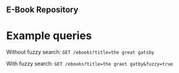 ## E-Book Repository 

# Example queries

Without fuzzy search:
`GET /ebooks?title=the great gatsby`

With fuzzy search:
`GET /ebooks?title=the graet gatby&fuzzy=true`


